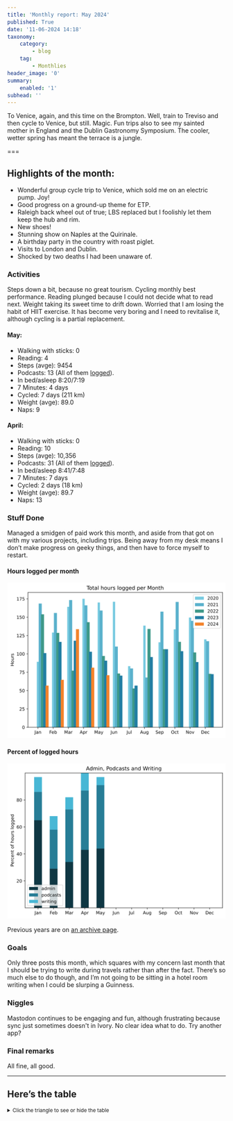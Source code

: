 ```yaml
---
title: 'Monthly report: May 2024'
published: True
date: '11-06-2024 14:18'
taxonomy:
    category:
        - blog
    tag:
        - Monthlies
header_image: '0'
summary:
    enabled: '1'
subhead: ''
---
```


To Venice, again, and this time on the Brompton. Well, train to Treviso and then cycle to Venice, but still. Magic. Fun trips also to see my sainted mother in England and the Dublin Gastronomy Symposium. The cooler, wetter spring has meant the terrace is a jungle.

===

## Highlights of the month:

- Wonderful group cycle trip to Venice, which sold me on an electric pump. Joy!
- Good progress on a ground-up theme for ETP.
- Raleigh back wheel out of true; LBS replaced but I foolishly let them keep the hub and rim.
- New shoes!
- Stunning show on Naples at the Quirinale.
- A birthday party in the country with roast piglet.
- Visits to London and Dublin.
- Shocked by two deaths I had been unaware of.

### Activities

Steps down a bit, because no great tourism. Cycling monthly best performance. Reading plunged because I could not decide what to read next. Weight taking its sweet time to drift down. Worried that I am losing the habit of HIIT exercise. It has become very boring and I need to revitalise it, although cycling is a partial replacement.

#### May: 
* Walking with sticks: 0
* Reading: 4
* Steps (avge): 9454
* Podcasts: 13 (All of them [logged](https://www.jeremycherfas.net/stream/)).
* In bed/asleep 8:20/7:19
* 7 Minutes: 4 days
* Cycled: 7 days (211 km)
* Weight (avge): 89.0
* Naps: 9

#### April: 
* Walking with sticks: 0
* Reading: 10
* Steps (avge): 10,356
* Podcasts: 31 (All of them [logged](https://www.jeremycherfas.net/stream/)).
* In bed/asleep 8:41/7:48
* 7 Minutes: 7 days
* Cycled: 2 days (18 km)
* Weight (avge): 89.7
* Naps: 13

### Stuff Done

Managed a smidgen of paid work this month, and aside from that got on with my various projects, including trips. Being away from my desk means I don’t make progress on geeky things, and then have to force myself to restart.

#### Hours logged per month

![Graph of total hours worked each month since January 2020](hours-logged-2020-2024-05.svg)

#### Percent of logged hours

![Percentage of hours logged for Admin, Podcasts and Writing](percents-2024.svg)

Previous years are on [an archive page](https://jeremycherfas.net/blog/working-life).

### Goals

Only three posts this month, which squares with my concern last month that I should be trying to write during travels rather than after the fact. There’s so much else to do though, and I’m not going to be sitting in a hotel room writing when I could be slurping a Guinness.

### Niggles

Mastodon continues to be engaging and fun, although frustrating because sync just sometimes doesn't in Ivory. No clear idea what to do. Try another app?

### Final remarks

All fine, all good.

----

## Here’s the table
<details>
<summary style="font-size: smaller;">Click the triangle to see or hide the table</summary>
<table class="worktable">
<thead>
<tr>
<th style="text-align: right;" class="bigrow">Month</th>
<th style="text-align: center;" class="bigrow">Total</th>
<th style="text-align: center;" class="smallrow">Daily</th>
<th style="text-align: center;"class="smallrow">Admin %</th>
<th style="text-align: center;"class="smallrow">ETP %</th>
<th style="text-align: center;"class="smallrow">Writing %</th>
<th style="text-align: center;"class="smallrow">Other %</th>
</tr>
</thead>
<tbody>
<tr>
<td style="text-align: right;">05</td>
<td style="text-align: center;">70.9</td>
<td style="text-align: center;">2.29</td>
<td style="text-align: center;">44</td>
<td style="text-align: center;">47</td>
<td style="text-align: center;">6</td>
<td style="text-align: center;">3</td>
</tr>
<tr>
<td style="text-align: right;">04</td>
<td style="text-align: center;">81.2</td>
<td style="text-align: center;">2.71</td>
<td style="text-align: center;">43</td>
<td style="text-align: center;">44</td>
<td style="text-align: center;">13</td>
<td style="text-align: center;">0</td>
</tr>
<tr>
<td style="text-align: right;">03</td>
<td style="text-align: center;">133.6</td>
<td style="text-align: center;">4.75</td>
<td style="text-align: center;">34</td>
<td style="text-align: center;">39</td>
<td style="text-align: center;">18</td>
<td style="text-align: center;">9</td>
</tr>
<tr>
<td style="text-align: right;">02</td>
<td style="text-align: center;">64.7</td>
<td style="text-align: center;">4.7</td>
<td style="text-align: center;">53</td>
<td style="text-align: center;">29</td>
<td style="text-align: center;">10</td>
<td style="text-align: center;">5</td>
</tr>
<tr>
<td style="text-align: right;">2024-01</td>
<td style="text-align: center;">56.75</td>
<td style="text-align: center;">4.0</td>
<td style="text-align: center;">65</td>
<td style="text-align: center;">21</td>
<td style="text-align: center;">11</td>
<td style="text-align: center;">3</td>
</tr>
</tbody>
</table>
</details>